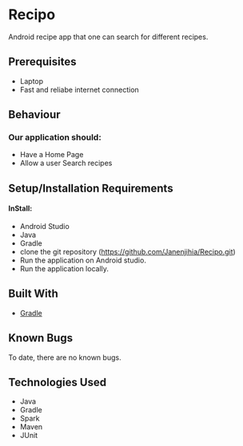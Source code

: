 # Recipo

Android recipe app that one can search for different recipes.

## Prerequisites 
* Laptop 
* Fast and reliabe internet connection

## Behaviour
###  Our application should:
* Have a  Home Page
* Allow a user Search recipes

## Setup/Installation Requirements
#### InStall: 
* Android Studio
* Java
* Gradle
* clone the git repository (https://github.com/Janenjihia/Recipo.git)
* Run the application on Android studio.
* Run the application locally.

## Built With 
* [Gradle](https://gradle.org/)

## Known Bugs
To date, there are no known bugs.

## Technologies Used
* Java
* Gradle
* Spark
* Maven
* JUnit
 
